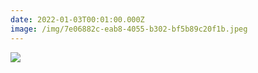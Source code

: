 ```yaml
---
date: 2022-01-03T00:01:00.000Z
image: /img/7e06882c-eab8-4055-b302-bf5b89c20f1b.jpeg
---
```


![](/img/7e06882c-eab8-4055-b302-bf5b89c20f1b.jpeg)
